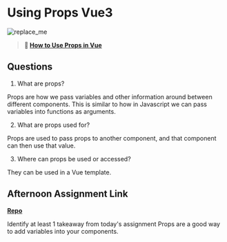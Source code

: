 # Using Props Vue3

![replace_me](https://codeworks.blob.core.windows.net/public/assets/img/illustrations/placeholder.svg)

> **📖 [How to Use Props in Vue](https://codeworksacademy.com/fs-student-guide/resources/wk6/02-Props)**

## Questions

1. What are props?

Props are how we pass variables and other information around between different components. This is similar to how in Javascript we can pass variables into functions as arguments.

2. What are props used for?

Props are used to pass props to another component, and that component can then use that value.


3. Where can props be used or accessed?

They can be used in a Vue template.

## Afternoon Assignment Link

**[Repo](https://github.com/tberry019/planets)**

Identify at least 1 takeaway from today's assignment
 Props are a good way to add variables into your components.